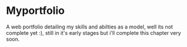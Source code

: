 # Myportfolio
A web portfolio detailing my skills and abilties as a model, well its not complete yet :), still in it's early stages but i'll complete this chapter very soon. 
